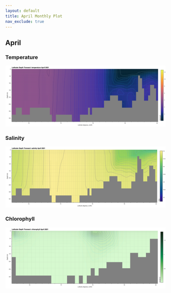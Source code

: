 ```yaml
---
layout: default
title: April Monthly Plot
nav_exclude: true
---
```


## April

### Temperature
![April Temperature](cmems_mod_arc_phy_my_topaz4_P1M/2021/April/thetao.png)

### Salinity
![April Salinity](cmems_mod_arc_phy_my_topaz4_P1M/2021/April/so.png)

### Chlorophyll
![April Chlorophyll](cmems_mod_arc_bgc_my_ecosmo_P1M/2021/April/chl.png)
